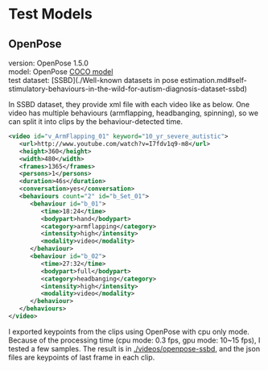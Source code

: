 Test Models
===

OpenPose
---

version: OpenPose 1.5.0 <br/>
model: OpenPose [COCO model](https://github.com/CMU-Perceptual-Computing-Lab/openpose/blob/master/doc/quick_start.md#body_25-vs-coco-vs-mpi-models) <br/>
test dataset: [SSBD](./Well-known datasets in pose estimation.md#self-stimulatory-behaviours-in-the-wild-for-autism-diagnosis-dataset-ssbd)

In SSBD dataset, they provide xml file with each video like as below.
One video has multiple behaviours (armflapping, headbanging, spinning), so we can split it into clips by the behaviour-detected time.
```xml
<video id="v_ArmFlapping_01" keyword="10_yr_severe_autistic">
   <url>http://www.youtube.com/watch?v=I7fdv1q9-m8</url>
   <height>360</height>
   <width>480</width>
   <frames>1365</frames>
   <persons>1</persons>
   <duration>46s</duration>
   <conversation>yes</conversation>
   <behaviours count="2" id="b_Set_01">
   	  <behaviour id="b_01">		
         <time>18:24</time>		
         <bodypart>hand</bodypart>		
         <category>armflapping</category>		
         <intensity>high</intensity>		
         <modality>video</modality>	
      </behaviour>
	  <behaviour id="b_02">		
         <time>27:32</time>		
         <bodypart>full</bodypart>		
         <category>headbanging</category>		
         <intensity>high</intensity>		
         <modality>video</modality>	
      </behaviour>
   </behaviours>
</video>
```
I exported keypoints from the clips using OpenPose with cpu only mode. Because of the processing time (cpu mode: 0.3 fps, gpu mode: 10~15 fps), I tested a few samples. The result is in [./videos/openpose-ssbd](./videos/openpose_ssbd), and the json files are keypoints of last frame in each clip.